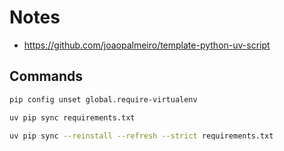 # Notes

- https://github.com/joaopalmeiro/template-python-uv-script

## Commands

```bash
pip config unset global.require-virtualenv
```

```bash
uv pip sync requirements.txt
```

```bash
uv pip sync --reinstall --refresh --strict requirements.txt
```
